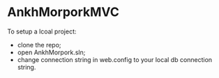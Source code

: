 # AnkhMorporkMVC
To setup a lcoal project:
- clone the repo;
- open AnkhMorpork.sln;
- change connection string in web.config to your local db connection string.
